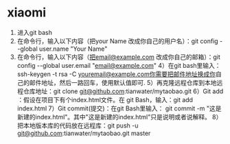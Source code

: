 # xiaomi

1)	进入git bash
2)	在命令行，输入以下内容（把your Name 改成你自己的用户名）：git config  --global user.name  "Your Name" 
3)	在命令行，输入以下内容（把email@example.com 改成你自己的邮箱）：git config  --global user.email  "email@example.com"
4）在git bash里输入： ssh-keygen -t rsa -C youremail@example.com你需要把邮件地址换成你⾃⼰的邮件地址，然后⼀路回车，使⽤默认值即可.
5）再克隆远程仓库到本地远程仓库地址：git clone git@github.com:tianwater/mytaobao.git
6）Git add ：假设在项目下有个index.html文件。在 git Bash，输入：git   add   index.html
7）Git commit(提交)：在git Bash里输入： git commit -m "这是新建的index.html"。其中"这是新建的index.html"只是说明或者说解释。
8）把本地版本库的代码放在远程库：git push -u git@github.com:tianwater/mytaobao.git master